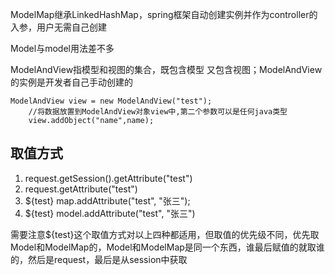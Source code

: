 ModelMap继承LinkedHashMap，spring框架自动创建实例并作为controller的入参，用户无需自己创建

Model与model用法差不多

ModelAndView指模型和视图的集合，既包含模型 又包含视图；ModelAndView的实例是开发者自己手动创建的
```
ModelAndView view = new ModelAndView("test");
    //将数据放置到ModelAndView对象view中,第二个参数可以是任何java类型
    view.addObject("name",name);
```

## 取值方式
1. request.getSession().getAttribute("test")
2. request.getAttribute("test")
3. ${test}     map.addAttribute("test", "张三"); 
4. ${test}		model.addAttribute("test", "张三")

需要注意${test}这个取值方式对以上四种都适用，但取值的优先级不同，优先取Model和ModelMap的，Model和ModelMap是同一个东西，谁最后赋值的就取谁的，然后是request，最后是从session中获取